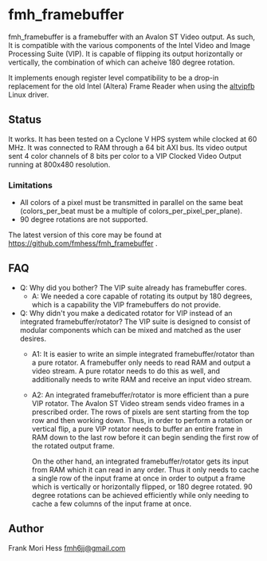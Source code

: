 # fmh_framebuffer
fmh_framebuffer is a framebuffer with an Avalon ST Video output.  As
such, It is compatible with the various components of the Intel 
Video and Image Processing Suite (VIP).
It is capable of flipping its output horizontally or vertically, the
combination of which can acheive 180 degree rotation.

It implements enough register level compatibility to be a
drop-in replacement for the old Intel (Altera) Frame Reader
when using the 
[altvipfb](https://github.com/fmhess/linux-socfpga/blob/socfpga-5.4.13-lts-fluke-cda/drivers/video/fbdev/altvipfb.c)
Linux driver.

## Status
It works.  It has been tested on a Cyclone V HPS system while
clocked at 60 MHz.  It was connected to RAM through a 64 bit
AXI bus.  Its video output sent 4 color channels of 8 bits
per color to a VIP Clocked Video Output
running at 800x480 resolution.

### Limitations
* All colors of a pixel must be transmitted in parallel on the same beat
  (colors_per_beat must be a multiple of colors_per_pixel_per_plane).
* 90 degree rotations are not supported.

The latest version of this core may be found
at <https://github.com/fmhess/fmh_framebuffer> .

## FAQ

* Q: Why did you bother?  The VIP suite already has framebuffer cores.
	* A: We needed a core capable of rotating its output by 180 degrees,
	  which is a capability the VIP framebuffers do not provide.
* Q: Why didn't you make a dedicated rotator for VIP instead
  of an integrated framebuffer/rotator?  The VIP suite is designed to
  consist of modular components which can be mixed and matched as
  the user desires.
	* A1: It is easier to write an simple integrated framebuffer/rotator 
      than a pure rotator.  A framebuffer only needs to read RAM and
	  output a video stream.  A pure rotator needs to do this
	  as well, and additionally needs to write RAM and receive an
	  input video stream.
	* A2: An integrated framebuffer/rotator is more efficient than
	  a pure VIP rotator.  The Avalon ST Video stream sends video
	  frames in a prescribed order.  The rows of pixels are sent starting
	  from the top row and then working down.  Thus, in order to perform
	  a rotation or vertical flip, a pure VIP rotator needs to
	  buffer an entire frame in RAM down to the last row before 
	  it can begin sending the first row of the rotated output frame.  
	  
	  On the other hand, an integrated framebuffer/rotator gets its
	  input from RAM which it can read in any order.  Thus it only 
	  needs to cache a single
	  row of the input frame at once in order to output a frame
	  which is vertically or horizontally flipped, or 180 degree
	  rotated.  90 degree rotations can be achieved efficiently
	  while only needing to cache a few columns of the input 
	  frame at once.

## Author
Frank Mori Hess fmh6jj@gmail.com

